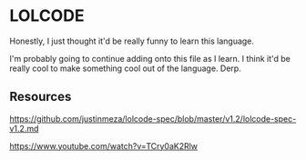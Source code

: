 # LOLCODE
Honestly, I just thought it'd be really funny to learn this language.

I'm probably going to continue adding onto this file as I learn. I think it'd be really cool to make something cool out of the language. Derp.

## Resources
https://github.com/justinmeza/lolcode-spec/blob/master/v1.2/lolcode-spec-v1.2.md

https://www.youtube.com/watch?v=TCry0aK2Rlw
